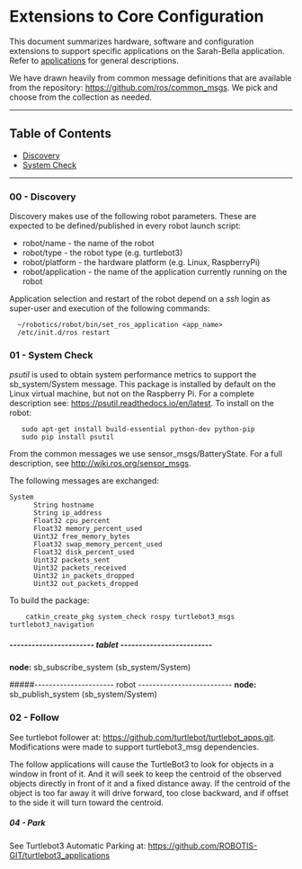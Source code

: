 # Extensions to Core Configuration

This document summarizes hardware, software and configuration extensions to support specific applications on the Sarah-Bella application.
Refer to [applications](http://github.com/chuckcoughlin/sarah-bella/tree/master/docs/applications.md) for general descriptions.

We have drawn heavily from common message definitions that are available from the repository: https://github.com/ros/common_msgs. We pick and choose from
the collection as needed.

***************************************************************
## Table of Contents <a id="table-of-contents"></a>
  * [Discovery](#discovery)
  * [System Check](#systemcheck)

*********************************************************
### 00 - Discovery <a id="discovery"></a>
Discovery makes use of the following robot parameters. These are
 expected to be defined/published in every robot launch script:

* robot/name  - the name of the robot
* robot/type  - the robot type (e.g. turtlebot3)
* robot/platform - the hardware platform (e.g. Linux, RaspberryPi)
* robot/application - the name of the application currently running on the robot

Application selection and restart of the robot depend on a *ssh* login as super-user and execution of the following commands:
```
  ~/robotics/robot/bin/set_ros_application <app_name>
  /etc/init.d/ros restart
```


### 01 - System Check <a id="systemcheck"></a>
*psutil* is used to obtain system performance metrics to support the sb_system/System message. This package is installed by default on the Linux virtual machine, but not on the
Raspberry Pi. For a complete description see: https://psutil.readthedocs.io/en/latest. To install on the robot:
```
   sudo apt-get install build-essential python-dev python-pip
   sudo pip install psutil
```
From the common messages we use  sensor_msgs/BatteryState. For a full description, see
 http://wiki.ros.org/sensor_msgs.


The following messages are exchanged:

```
System
      String hostname
      String ip_address
      Float32 cpu_percent
      Float32 memory_percent_used
      Uint32 free_memory_bytes
      Float32 swap_memory_percent_used
      Float32 disk_percent_used
      Uint32 packets_sent
      Uint32 packets_received
      Uint32 in_packets_dropped
      Uint32 out_packets_dropped
```

 To build the package:
```
    catkin_create_pkg system_check rospy turtlebot3_msgs  turtlebot3_navigation
```
##### ----------------------- tablet -------------------------

**node:** sb_subscribe_system (sb_system/System)<br/>

#####---------------------- robot  --------------------------
**node:** sb_publish_system (sb_system/System)<br/>

### 02 - Follow <a id="follow"></a>
 See turtlebot follower at: https://github.com/turtlebot/turtlebot_apps.git. Modifications were made to support turtlebot3_msg dependencies.

 The follow applications will cause the TurtleBot3 to look for objects in a window in front of it. And it will seek to keep the centroid of the observed objects directly in front of it and a fixed distance away. If the centroid of the object is too far away it will drive forward, too close backward, and if offset to the side it will turn toward the centroid.

##### 04 - Park <a id="park"></a>
See Turtlebot3 Automatic Parking at: https://github.com/ROBOTIS-GIT/turtlebot3_applications
